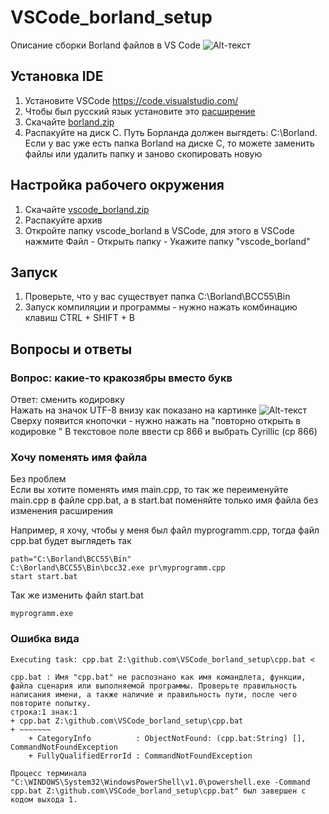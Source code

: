 # VSCode_borland_setup
Описание сборки Borland файлов в VS Code
![Alt-текст](https://i.imgur.com/JctkOdq.jpeg)
## Установка IDE
1. Установите VSCode https://code.visualstudio.com/
2. Чтобы был русский язык установите это [расширение](https://marketplace.visualstudio.com/items?itemName=MS-CEINTL.vscode-language-pack-ru)
3. Скачайте [borland.zip](https://github.com/LencoDigitexer/VSCode_borland_setup/releases/download/borland/Borland.zip)
4. Распакуйте на диск C. Путь Борланда должен выгядеть: C:\Borland\. Если у вас уже есть папка Borland на диске C, то можете заменить файлы или удалить папку и заново скопировать новую

## Настройка рабочего окружения
1. Скачайте [vscode_borland.zip](https://github.com/LencoDigitexer/VSCode_borland_setup/releases/download/borland/vscode_borland.zip)
2. Распакуйте архив
3. Откройте папку vscode_borland в VSCode, для этого в VSCode нажмите Файл - Открыть папку - Укажите папку "vscode_borland"

## Запуск
1. Проверьте, что у вас существует папка C:\Borland\BCC55\Bin
2. Запуск компиляции и программы - нужно нажать комбинацию клавиш CTRL + SHIFT + B 

## Вопросы и ответы
### Вопрос: какие-то кракозябры вместо букв <br>
Ответ: сменить кодировку <br>
Нажать на значок UTF-8 внизу как показано на картинке
![Alt-текст](https://i.stack.imgur.com/g24sD.jpg)
<br>
Сверху появится кнопочки - нужно нажать на "повторно открыть в кодировке "
В текстовое поле ввести cp 866 и выбрать Cyrillic (cp 866)
<br>
### Хочу поменять имя файла<br>
Без проблем<br>
Если вы хотите поменять имя main.cpp, то так же переименуйте main.cpp в файле cpp.bat, а в start.bat поменяйте только имя файла без изменения расширения

Например, я хочу, чтобы у меня был файл myprogramm.cpp, тогда файл cpp.bat будет выглядеть так
```
path="C:\Borland\BCC55\Bin"
C:\Borland\BCC55\Bin\bcc32.exe pr\myprogramm.cpp
start start.bat
```
Так же изменить файл start.bat
```
myprogramm.exe
```

### Ошибка вида 
```
Executing task: cpp.bat Z:\github.com\VSCode_borland_setup\cpp.bat <

cpp.bat : Имя "cpp.bat" не распознано как имя командлета, функции, файла сценария или выполняемой программы. Проверьте правильность написания имени, а также наличие и правильность пути, после чего повторите попытку.
строка:1 знак:1
+ cpp.bat Z:\github.com\VSCode_borland_setup\cpp.bat
+ ~~~~~~~
    + CategoryInfo          : ObjectNotFound: (cpp.bat:String) [], CommandNotFoundException
    + FullyQualifiedErrorId : CommandNotFoundException
 
Процесс терминала "C:\WINDOWS\System32\WindowsPowerShell\v1.0\powershell.exe -Command cpp.bat Z:\github.com\VSCode_borland_setup\cpp.bat" был завершен с кодом выхода 1.
```

